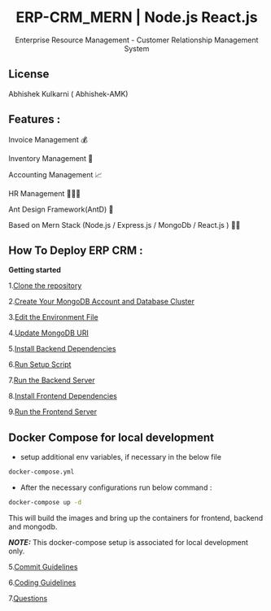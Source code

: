 <div align="center">
    <h1>ERP-CRM_MERN | Node.js React.js</h1>
    <p align="center">
        <p>Enterprise Resource Management - Customer Relationship Management System </p>
    </p>

</div>

## License

Abhishek Kulkarni ( Abhishek-AMK)

## Features : 

Invoice Management 💰

Inventory Management 🧳

Accounting Management 📈

HR Management 🧑‍🤝‍🧑

Ant Design Framework(AntD) 🐜

Based on Mern Stack (Node.js / Express.js / MongoDb / React.js ) 👨‍💻

## How To Deploy ERP CRM :

**Getting started**

1.[Clone the repository](INSTALLATION-INSTRUCTIONS.md#step-1-clone-the-repository)

2.[Create Your MongoDB Account and Database Cluster](INSTALLATION-INSTRUCTIONS.md#Step-2-Create-Your-MongoDB-Account-and-Database-Cluster)

3.[Edit the Environment File](INSTALLATION-INSTRUCTIONS.md#Step-3-Edit-the-Environment-File)

4.[Update MongoDB URI](INSTALLATION-INSTRUCTIONS.md#Step-4-Update-MongoDB-URI)

5.[Install Backend Dependencies](INSTALLATION-INSTRUCTIONS.md#Step-5-Install-Backend-Dependencies)

6.[Run Setup Script](INSTALLATION-INSTRUCTIONS.md#Step-6-Run-Setup-Script)

7.[Run the Backend Server](INSTALLATION-INSTRUCTIONS.md#Step-7-Run-the-Backend-Server)

8.[Install Frontend Dependencies](INSTALLATION-INSTRUCTIONS.md#Step-8-Install-Frontend-Dependencies)

9.[Run the Frontend Server](INSTALLATION-INSTRUCTIONS.md#Step-9-Run-the-Frontend-Server)

## Docker Compose for local development

- setup additional env variables, if necessary in the below file

```bash
docker-compose.yml
```

- After the necessary configurations run below command :

```bash
docker-compose up -d
```

This will build the images and bring up the containers for frontend, backend and mongodb.

**_NOTE:_** This docker-compose setup is associated for local development only.


5.[Commit Guidelines](https://github.com/idurar/idurar-erp-crm/blob/master/CONTRIBUTING.md#commit-guidelines)

6.[Coding Guidelines](https://github.com/idurar/idurar-erp-crm/blob/master/CONTRIBUTING.md#coding-guidelines)

7.[Questions](https://github.com/idurar/idurar-erp-crm/blob/master/CONTRIBUTING.md#questions)


